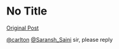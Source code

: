 # No Title

[Original Post](https://discourse.onlinedegree.iitm.ac.in/t/169029/466)

<p><a class="mention" href="/u/carlton">@carlton</a> <a class="mention" href="/u/saransh_saini">@Saransh_Saini</a> sir, please reply</p>